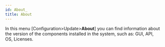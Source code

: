 ```yaml
---
id: About_
title: About
---
```


In this menu [Configuration>Update>**About**] you can find information about the version of the components installed in the system, such as: GUI, API, OS, Licenses.















